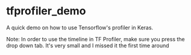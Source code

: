 # tfprofiler_demo

A quick demo on how to use Tensorflow's profiler in Keras.

Note: In order to use the timeline in TF Profiler, make sure you press the drop down tab. It's very small and I missed it the first time around

